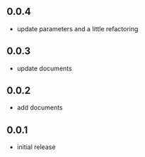 ## 0.0.4

- update parameters and a little refactoring

## 0.0.3

- update documents

## 0.0.2

- add documents

## 0.0.1

- initial release
